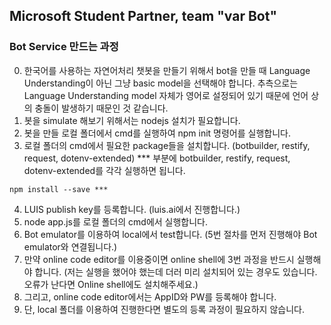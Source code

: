 ## Microsoft Student Partner, team "var Bot"
### Bot Service 만드는 과정

0. 한국어를 사용하는 자연어처리 챗봇을 만들기 위해서 bot을 만들 때 Language Understanding이 아닌 그냥 basic model을 선택해야 합니다. 추측으로는 Language Understanding model 자체가 영어로 설정되어 있기 때문에 언어 상의 충돌이 발생하기 때문인 것 같습니다.
1. 봇을 simulate 해보기 위해서는 nodejs 설치가 필요합니다.
2. 봇을 만들 로컬 폴더에서 cmd를 실행하여 npm init 명령어를 실행합니다.
3. 로컬 폴더의 cmd에서 필요한 package들을 설치합니다. (botbuilder, restify, request, dotenv-extended)
	*** 부분에 botbuilder, restify, request, dotenv-extended를 각각 실행하면 됩니다.
```
npm install --save ***
```
4. LUIS publish key를 등록합니다. (luis.ai에서 진행합니다.)
5. node app.js를 로컬 폴더의 cmd에서 실행합니다.
6. Bot emulator를 이용하여 local에서 test합니다.
	(5번 절차를 먼저 진행해야 Bot emulator와 연결됩니다.)
7. 만약 online code editor를 이용중이면 online shell에 3번 과정을 반드시 실행해야 합니다.
	(저는 실행을 했어야 했는데 더러 미리 설치되어 있는 경우도 있습니다. 오류가 난다면 Online shell에도 설치해주세요.)
8. 그리고, online code editor에서는 AppID와 PW를 등록해야 합니다.
9. 단, local 폴더를 이용하여 진행한다면 별도의 등록 과정이 필요하지 않습니다.